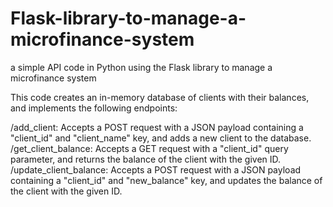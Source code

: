 # Flask-library-to-manage-a-microfinance-system
a simple API code in Python using the Flask library to manage a microfinance system

This code creates an in-memory database of clients with their balances, and implements the following endpoints:

/add_client: Accepts a POST request with a JSON payload containing a "client_id" and "client_name" key, and adds a new client to the database.
/get_client_balance: Accepts a GET request with a "client_id" query parameter, and returns the balance of the client with the given ID.
/update_client_balance: Accepts a POST request with a JSON payload containing a "client_id" and "new_balance" key, and updates the balance of the client with the given ID.
